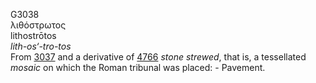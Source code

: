 <body>
  <p>G3038<br>  λιθόστρωτος  <br> lithostrōtos  <br><i>lith-os‘-tro-tos </i><br>From <a href="g3037.htm">3037</a> and a derivative of <a href="g4766.htm">4766</a>  <i>stone</i> <i>strewed</i>, that is, a tessellated <i>mosaic</i> on which the Roman tribunal was placed: - Pavement.<br></p>
 </body>